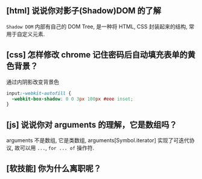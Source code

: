 ## [html] 说说你对影子(Shadow)DOM 的了解

`Shadow DOM` 内部有自己的 DOM Tree, 是一种将 HTML, CSS 封装起来的结构, 常用于自定义元素.

## [css] 怎样修改 chrome 记住密码后自动填充表单的黄色背景？

通过内阴影改变背景色

```css
input:-webkit-autofill {
  -webkit-box-shadow: 0 0 3px 100px #eee inset;
}
```

## [js] 说说你对 arguments 的理解，它是数组吗？

arguments 不是数组, 它是类数组, arguments[Symbol.iterator] 实现了可迭代协议, 故可以用 `...`, `for ... of` 操作符.

## [软技能] 你为什么离职呢？
